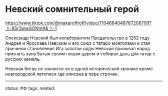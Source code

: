 # Невский сомнительный герой
https://www.tiktok.com/@makaroffroff/video/7104664048767208709?_t=8Sr3wwGONmA&_r=1

Олександр Невский был колаборантом
Предательство в 1252 году Андрея и Ярослава Невским и его союз с татаро монголами и стал причиной становления Ига золотой орды
Невский призывал народ признать хана Батыя своим новым царем
и собирал дань для татар с русских земель.

Невская битва не значится ни в одной исторической хронике кроме новгородской летописи где описана в паре строчек. 


---
status: #⚙️ 
tags: 
related: 